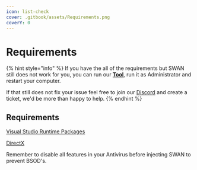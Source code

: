 ```yaml
---
icon: list-check
cover: .gitbook/assets/Requirements.png
coverY: 0
---
```


# Requirements

{% hint style="info" %}
If you have the all of the requirements but SWAN still does not work for you, you can run our [**Tool**](https://download.owswan.com/Disable.bat), run it as Administrator and restart your computer.

If that still does not fix your issue feel free to join our [Discord](https://discord.gg/swan) and create a ticket, we'd be more than happy to help.
{% endhint %}

## Requirements

[Visual Studio Runtime Packages](https://www.techpowerup.com/download/visual-c-redistributable-runtime-package-all-in-one/)

[DirectX](https://download.microsoft.com/download/1/7/1/1718CCC4-6315-4D8E-9543-8E28A4E18C4C/dxwebsetup.exe)

Remember to disable all features in your Antivirus before injecting SWAN to prevent BSOD's.
